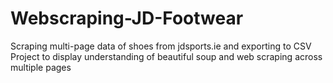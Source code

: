 # Webscraping-JD-Footwear
Scraping multi-page data of shoes from jdsports.ie and exporting to CSV
Project to display understanding of beautiful soup and web scraping across multiple pages
